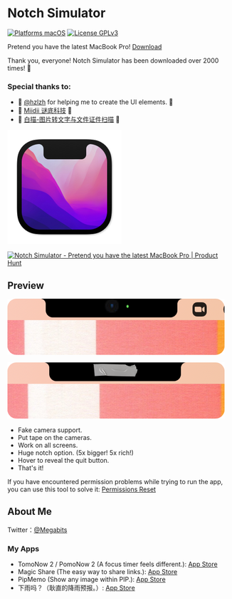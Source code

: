 # Notch Simulator

[![Platforms macOS](https://img.shields.io/badge/Platforms-macOS-purple.svg?style=flat)](http://www.apple.com/macos/)
[![License GPLv3](https://img.shields.io/badge/License-GPLv3-blue.svg?style=flat)](https://www.gnu.org/licenses/gpl-3.0.html)

Pretend you have the latest MacBook Pro! [Download](https://github.com/megabitsenmzq/Notch-Simulator/releases/download/1.9/Notch.Simulator.zip)

Thank you, everyone! Notch Simulator has been downloaded over 2000 times! 🎉


### Special thanks to: 
- 🎉 [@hzlzh](https://twitter.com/hzlzh) for helping me to create the UI elements. 🎉
- 🎉 [Miidii 谜底科技](https://miidii.app) 🎉
- 🎉 [白描-图片转文字与文件证件扫描](https://baimiao.uzero.cn) 🎉


![Icon](Icon.png)

<a href="https://www.producthunt.com/posts/notch-simulator?utm_source=badge-featured&utm_medium=badge&utm_souce=badge-notch-simulator" target="_blank"><img src="https://api.producthunt.com/widgets/embed-image/v1/featured.svg?post_id=316518&theme=light" alt="Notch Simulator - Pretend you have the latest MacBook Pro | Product Hunt" style="width: 250px; height: 54px;" width="250" height="54" /></a>

## Preview

![Preview](NewNotchPreiew.png)

![Preview](NewNotchPreiew1.png)

- Fake camera support.
- Put tape on the cameras.
- Work on all screens.
- Huge notch option. (5x bigger! 5x rich!)
- Hover to reveal the quit button.
- That's it!

If you have encountered permission problems while trying to run the app, you can use this tool to solve it: 
[Permissions Reset](https://ohanaware.com/permissionsreset/)

## About Me

Twitter：[@Megabits](https://twitter.com/Megabits_mzq)

### My Apps

- TomoNow 2 / PomoNow 2 (A focus timer feels different.): [App Store](https://apps.apple.com/us/app/id1505296579)
- Magic Share (The easy way to share links.): [App Store](https://apps.apple.com/us/app/id1438149621)
- PipMemo (Show any image within PIP.): [App Store](https://apps.apple.com/us/app/pipmemo/id1529735620)
- 下雨吗？（耿直的降雨预报。）: [App Store](https://apps.apple.com/cn/app/下雨吗/id1537380441)
